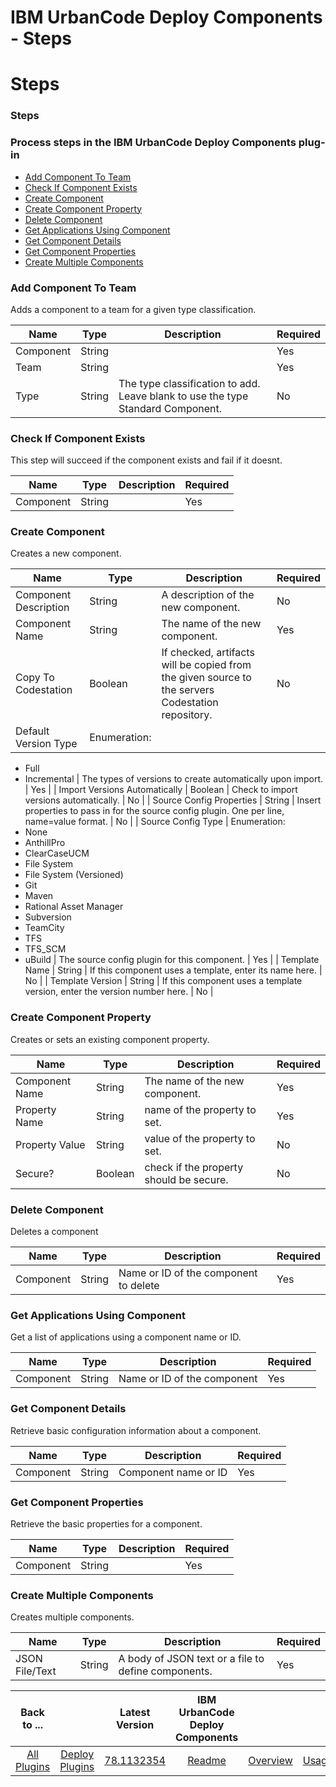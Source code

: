 
IBM UrbanCode Deploy Components - Steps
=======================================

# Steps


### Steps




### Process steps in the IBM UrbanCode Deploy Components plug-in

* [Add Component To Team](#add_component_to_team)
* [Check If Component Exists](#check_if_component_exists)
* [Create Component](#create_component)
* [Create Component Property](#create_component_property)
* [Delete Component](#delete_component)
* [Get Applications Using Component](#get_applications_using_component)
* [Get Component Details](#get_component_details)
* [Get Component Properties](#get_component_properties)
* [Create Multiple Components](#create_multiple_comp)


### Add Component To Team

Adds a component to a team for a given type classification.


| Name | Type | Description                                                                                                          | Required |
| ---- | ---- | -------------------------------------------------------------------------------------------------------------------- | -------- |
| Component | String |  | Yes |
| Team | String |  | Yes |
| Type | String | The type classification to add. Leave blank to use the type Standard Component. | No |

### Check If Component Exists

This step will succeed if the component exists and fail if it doesnt.


| Name | Type | Description                                                                                                          | Required |
| ---- | ---- | -------------------------------------------------------------------------------------------------------------------- | -------- |
| Component | String |  | Yes |

### Create Component

Creates a new component.


| Name | Type | Description                                                                                                          | Required |
| ---- | ---- | -------------------------------------------------------------------------------------------------------------------- | -------- |
| Component Description | String | A description of the new component. | No |
| Component Name | String | The name of the new component. | Yes |
| Copy To Codestation | Boolean | If checked, artifacts will be copied from the given source to the servers Codestation repository. | No |
| Default Version Type | Enumeration:
* Full
* Incremental
| The types of versions to create automatically upon import. | Yes |
| Import Versions Automatically | Boolean | Check to import versions automatically. | No |
| Source Config Properties | String | Insert properties to pass in for the source config plugin. One per line, name=value format. | No |
| Source Config Type | Enumeration:
* None
* AnthillPro
* ClearCaseUCM
* File System
* File System (Versioned)
* Git
* Maven
* Rational Asset Manager
* Subversion
* TeamCity
* TFS
* TFS\_SCM
* uBuild
| The source config plugin for this component. | Yes |
| Template Name | String | If this component uses a template, enter its name here. | No |
| Template Version | String | If this component uses a template version, enter the version number here. | No |

### Create Component Property

Creates or sets an existing component property.


| Name | Type | Description                                                                                                          | Required |
| ---- | ---- | -------------------------------------------------------------------------------------------------------------------- | -------- |
| Component Name | String | The name of the new component. | Yes |
| Property Name | String | name of the property to set. | Yes |
| Property Value | String | value of the property to set. | No |
| Secure? | Boolean | check if the property should be secure. | No |

### Delete Component

Deletes a component


| Name | Type | Description                                                                                                          | Required |
| ---- | ---- | -------------------------------------------------------------------------------------------------------------------- | -------- |
| Component | String | Name or ID of the component to delete | Yes |

### Get Applications Using Component

Get a list of applications using a component name or ID.


| Name | Type | Description                                                                                                          | Required |
| ---- | ---- | -------------------------------------------------------------------------------------------------------------------- | -------- |
| Component | String | Name or ID of the component | Yes |

### Get Component Details

Retrieve basic configuration information about a component.


| Name | Type | Description                                                                                                          | Required |
| ---- | ---- | -------------------------------------------------------------------------------------------------------------------- | -------- |
| Component | String | Component name or ID | Yes |

### Get Component Properties

Retrieve the basic properties for a component.


| Name | Type | Description                                                                                                          | Required |
| ---- | ---- | -------------------------------------------------------------------------------------------------------------------- | -------- |
| Component | String |  | Yes |

### Create Multiple Components

Creates multiple components.


| Name | Type | Description                                                                                                          | Required |
| ---- | ---- | -------------------------------------------------------------------------------------------------------------------- | -------- |
| JSON File/Text | String | A body of JSON text or a file to define components. | Yes |



|Back to ...||Latest Version|IBM UrbanCode Deploy Components ||||
| :---: | :---: | :---: | :---: | :---: | :---: | :---: |
|[All Plugins](../../index.md)|[Deploy Plugins](../README.md)|[78.1132354](https://raw.githubusercontent.com/UrbanCode/IBM-UCD-PLUGINS/main/files/uDeploy-Component/ucd-uDeploy-Component-78.1132354.zip)|[Readme](README.md)|[Overview](overview.md)|[Usage](usage.md)|[Downloads](downloads.md)|
